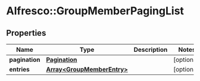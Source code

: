 # Alfresco::GroupMemberPagingList

## Properties
Name | Type | Description | Notes
------------ | ------------- | ------------- | -------------
**pagination** | [**Pagination**](Pagination.md) |  | [optional] 
**entries** | [**Array&lt;GroupMemberEntry&gt;**](GroupMemberEntry.md) |  | [optional] 


